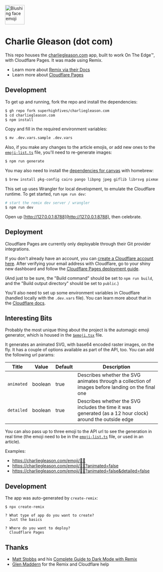 <img src="https://charliegleason.com/emoji/😊" alt="Blushing face emoji" width="64" height="64" />

# Charlie Gleason (dot com)

This repo houses the [charliegleason.com](https://charliegleason.com/) app, built to work On The Edge™️, with Cloudflare Pages. It was made using Remix.

- Learn more about [Remix via their Docs](https://remix.run/docs)
- Learn more about [Cloudflare Pages](https://pages.cloudflare.com/)

## Development

To get up and running, fork the repo and install the dependencies:

```sh
$ gh repo fork superhighfives/charliegleason.com
$ cd charliegleason.com
$ npm install
```

Copy and fill in the required environment variables:

```sh
$ mv .dev.vars.sample .dev.vars
```

Also, if you make any changes to the article emojis, or add new ones to the [`emoji-list.ts`](https://github.com/superhighfives/charliegleason.com/blob/main/app/utils/emoji-list.ts) file, you'll need to re-generate images:

```sh
$ npm run generate
```

You may also need to install the [dependencies for canvas](https://github.com/Automattic/node-canvas#installation) with homebrew:
```sh
$ brew install pkg-config cairo pango libpng jpeg giflib librsvg pixman
```

This set up uses Wrangler for local development, to emulate the Cloudflare runtime. To get started, run `npm run dev`:

```sh
# start the remix dev server / wrangler
$ npm run dev
```

Open up [http://127.0.0.1:8788](http://127.0.0.1:8788), then celebrate.

## Deployment

Cloudflare Pages are currently only deployable through their Git provider integrations.

If you don't already have an account, you can [create a Cloudflare account here](https://dash.cloudflare.com/sign-up/pages). After verifying your email address with Cloudflare, go to your shiny new dashboard and follow the [Cloudflare Pages deployment guide](https://developers.cloudflare.com/pages/framework-guides/deploy-anything).

(And just to be sure, the "Build command" should be set to `npm run build`, and the "Build output directory" should be set to `public`.)

You'll also need to set up some environment variables in Cloudflare (handled locally with the `.dev.vars` file). You can learn more about that in the [Cloudflare docs](https://developers.cloudflare.com/workers/platform/environment-variables/#add-secrets-to-your-project).

## Interesting Bits

Probably the most unique thing about the project is the automagic emoji generator, which is housed in the [`$emoji.tsx`](https://github.com/superhighfives/charliegleason.com/blob/main/app/routes/emoji/%24emoji.tsx) file.

It generates an animated SVG, with base64 encoded raster images, on the fly. It has a couple of options available as part of the API, too. You can add the following url params:

| Title      | Value   | Default | Description                                                                                               |
| ---------- | ------- | ------- | --------------------------------------------------------------------------------------------------------- |
| `animated` | boolean | true    | Describes whether the SVG animates through a collection of images before landing on the final one         |
| `detailed` | boolean | true    | Describes whether the SVG includes the time it was generated (as a 12 hour clock) around the outside edge |

You can also pass up to three emoji to the API url to see the generation in real time (the emoji need to be in the [`emoji-list.ts`](https://github.com/superhighfives/charliegleason.com/blob/main/app/utils/emoji-list.ts) file, or used in an article).

Examples:
- https://charliegleason.com/emoji/💃🐒
- https://charliegleason.com/emoji/💃🐒?animated=false
- https://charliegleason.com/emoji/💃🐒?animated=false&detailed=false

## Development

The app was auto-generated by `create-remix`:
```
$ npx create-remix

? What type of app do you want to create?
  Just the basics

? Where do you want to deploy?
  Cloudflare Pages
```

## Thanks

- [Matt Stobbs](https://twitter.com/matt_stobbs) and his [Complete Guide to Dark Mode with Remix](https://www.mattstobbs.com/remix-dark-mode/)
- [Glen Maddern](https://twitter.com/glenmaddern) for the Remix and Cloudflare help
